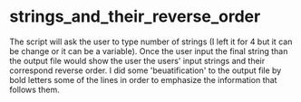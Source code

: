 # strings_and_their_reverse_order

The script will ask the user to type number of strings (I left it for 4 but it can be change or it can be a variable). Once the user input the final string than the output file would show the user the users' input strings and their correspond reverse order. I did some 'beuatification' to the output file by bold letters some of the lines in order to emphasize the information that follows them.

